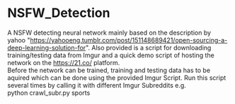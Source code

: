 # NSFW_Detection
A NSFW detecting neural network mainly based on the description by yahoo "https://yahooeng.tumblr.com/post/151148689421/open-sourcing-a-deep-learning-solution-for". Also provided is a script for downloading training/testing data from Imgur and a quick demo script of hosting the network on the https://21.co/ platform.  
Before the network can be trained, training and testing data has to be aquired which can be done using the provided Imgur Script. Run this script several times by calling it with different Imgur Subreddits e.g.  
    python crawl_subr.py sports  
